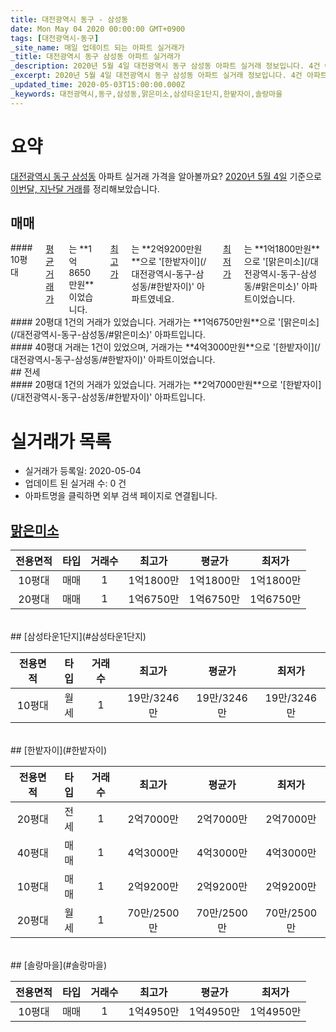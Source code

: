 ```yaml
---
title: 대전광역시 동구 - 삼성동
date: Mon May 04 2020 00:00:00 GMT+0900
tags: [대전광역시-동구]
_site_name: 매일 업데이트 되는 아파트 실거래가
_title: 대전광역시 동구 삼성동 아파트 실거래가
_description: 2020년 5월 4일 대전광역시 동구 삼성동 아파트 실거래 정보입니다. 4건 아파트 정보가 있습니다.
_excerpt: 2020년 5월 4일 대전광역시 동구 삼성동 아파트 실거래 정보입니다. 4건 아파트 정보가 있습니다.
_updated_time: 2020-05-03T15:00:00.000Z
_keywords: 대전광역시,동구,삼성동,맑은미소,삼성타운1단지,한밭자이,솔랑마을
---
```





# 요약
<ins>대전광역시 동구 삼성동</ins> 아파트 실거래 가격을 알아볼까요? <ins>2020년 5월 4일</ins> 기준으로 <ins>이번달, 지난달 거래</ins>를 정리해보았습니다.

## 매매
<div class="container">
<div class="six columns" markdown="1">
#### 10평대
<ins>평균 거래가</ins>는 **1억8650만원**이었습니다. <ins>최고가</ins>는 **2억9200만원**으로 '[한밭자이](/대전광역시-동구-삼성동/#한밭자이)' 아파트였네요. <ins>최저가</ins>는 **1억1800만원**으로 '[맑은미소](/대전광역시-동구-삼성동/#맑은미소)' 아파트이었습니다.
</div>
<div class="six columns" markdown="1">
#### 20평대
1건의 거래가 있었습니다. 거래가는 **1억6750만원**으로 '[맑은미소](/대전광역시-동구-삼성동/#맑은미소)' 아파트입니다.
</div>
</div>
<div class="container">
<div class="twelve columns" markdown="1">
#### 40평대
거래는 1건이 있었으며, 거래가는 **4억3000만원**으로 '[한밭자이](/대전광역시-동구-삼성동/#한밭자이)' 아파트이었습니다.
</div>
</div>
## 전세
<div class="container">
<div class="twelve columns" markdown="1">
#### 20평대
1건의 거래가 있었습니다. 거래가는 **2억7000만원**으로 '[한밭자이](/대전광역시-동구-삼성동/#한밭자이)' 아파트입니다.
</div>
</div>



# 실거래가 목록
- 실거래가 등록일: 2020-05-04
- 업데이트 된 실거래 수: 0 건
- 아파트명을 클릭하면 외부 검색 페이지로 연결됩니다.

## [맑은미소](#맑은미소)

|전용면적|타입|거래수|최고가|평균가|최저가|
|:---:|:---:|:---:|:---:|:---:|:---:|
|10평대|<span class="deal-type-1">매매</span>|1|1억1800만|1억1800만|1억1800만|
|20평대|<span class="deal-type-1">매매</span>|1|1억6750만|1억6750만|1억6750만|

<br/>
## [삼성타운1단지](#삼성타운1단지)

|전용면적|타입|거래수|최고가|평균가|최저가|
|:---:|:---:|:---:|:---:|:---:|:---:|
|10평대|<span class="deal-type-3">월세</span>|1|19만/3246만|19만/3246만|19만/3246만|

<br/>
## [한밭자이](#한밭자이)

|전용면적|타입|거래수|최고가|평균가|최저가|
|:---:|:---:|:---:|:---:|:---:|:---:|
|20평대|<span class="deal-type-2">전세</span>|1|2억7000만|2억7000만|2억7000만|
|40평대|<span class="deal-type-1">매매</span>|1|4억3000만|4억3000만|4억3000만|
|10평대|<span class="deal-type-1">매매</span>|1|2억9200만|2억9200만|2억9200만|
|20평대|<span class="deal-type-3">월세</span>|1|70만/2500만|70만/2500만|70만/2500만|

<br/>
## [솔랑마을](#솔랑마을)

|전용면적|타입|거래수|최고가|평균가|최저가|
|:---:|:---:|:---:|:---:|:---:|:---:|
|10평대|<span class="deal-type-1">매매</span>|1|1억4950만|1억4950만|1억4950만|

<br/>



